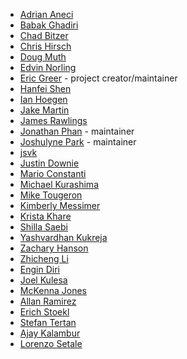 - [Adrian Aneci](mailto:aneci.adrian@gmail.com)
- [Babak Ghadiri](mailto:bbkghadiri6@gmail.com)
- [Chad Bitzer](https://github.com/chadbitzer)
- [Chris Hirsch](mailto:chris@base2technology.com)
- [Doug Muth](https://github.com/dmuth)
- [Edvin Norling](https://github.com/NissesSenap)
- [Eric Greer](mailto:eric.greer@comcast.com) - project creator/maintainer
- [Hanfei Shen](mailto:qqshfox@gmail.com)
- [Ian Hoegen](mailto:ianhoegen@gmail.com)
- [Jake Martin](https://github.com/lolimjake)
- [James Rawlings](https://github.com/rawlingsj)
- [Jonathan Phan](https://github.com/jonnydawg) - maintainer
- [Joshulyne Park](https://github.com/joshulyne) - maintainer
- [jsvk](https://github.com/jsvk)
- [Justin Downie](https://github.com/jdowni000)
- [Mario Constanti](https://github.com/bavarianbidi)
- [Michael Kurashima](mailto:Michael.Kurashima@comcast.com)
- [Mike Tougeron](https://twitter.com/mtougeron)
- [Kimberly Messimer](mailto:kimberly_messimer@cable.comcast.com)
- [Krista Khare](https://github.com/kristakhare)
- [Shilla Saebi](https://twitter.com/ShillaSaebi)
- [Yashvardhan Kukreja](https://twitter.com/yashkukreja98)
- [Zachary Hanson](mailto:Zachary_Hanson@comcast.com)
- [Zhicheng Li](https://github.com/Hungrylion2019)
- [Engin Diri](https://twitter.com/_ediri)
- [Joel Kulesa](https://github.com/jkulesa)
- [McKenna Jones](https://github.com/mckennajones)
- [Allan Ramirez](https://github.com/ramirezag)
- [Erich Stoekl](https://github.com/erichstoekl)
- [Stefan Tertan](https://github.com/ColdFire87)
- [Ajay Kalambur](https://github.com/kalamburajay)
- [Lorenzo Setale](https://setale.me/)
